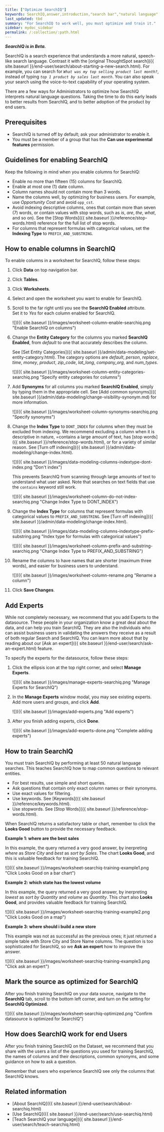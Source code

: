 ```yaml
---
title: ["Optimize SearchIQ"]
keywords: SearchIQ,answer,introduction,"search bar","natural language",speech,voice
last_updated: tbd
summary: "For SearchIQ to work well, you must optimize and train it."
sidebar: mydoc_sidebar
permalink: /:collection/:path.html
---
```

***SearchIQ is in Beta.***

SearchIQ is a search experience that understands a more natural, speech-like search language. Contrast it with the [original ThoughtSpot search]({{ site.baseurl }}/end-user/search/about-starting-a-new-search.html). For example, you can search for _`What was my top selling product last month?`_, instead of typing _`top 1 product by sales last month`_. You can also speak your search using the voice-to-text capability of your operating system.

There are a few ways for Administrators to optimize how SearchIQ interprets natural language questions. Taking the time to do this early leads to better results from SearchIQ, and to better adoption of the product by end users.

## Prerequisites

- SearchIQ is turned off by default; ask your administrator to enable it.
- You must be a member of a group that has the **Can use experimental features** permission.

## Guidelines for enabling SearchIQ

Keep the following in mind when you enable columns for SearchIQ:
- Enable no more than fifteen (15) columns for SearchIQ.
- Enable at most one (1) date column.
- Column names should not contain more than 3 words.
- Name the columns well, by optimizing for business users. For example, use _Opportunity Cost_ and avoid `opp_cst`.   
- Avoid indexing descriptive columns, ones that contain more than seven (7) words, or contain values with stop words, such as _is_, _are_, _the_, _what_, and so on). See the [Stop Words]({{ site.baseurl }}/reference/stop-words.html) reference for the full list of stop words.
- For columns that represent formulas with categorical values, set the **Indexing Type** to `PREFIX_AND_SUBSTRING`.


## How to enable columns in SearchIQ

To enable columns in a worksheet for SearchIQ, follow these steps:
1.  Click **Data** on top navigation bar.
2.  Click **Tables**.
3.  Click **Worksheets**.
4.  Select and open the worksheet you want to enable for SearchIQ.
5.  Scroll to the far right until you see the **SearchIQ Enabled** attribute.  
    Set it to _Yes_ for each column enabled for SearchIQ.   

    ![]({{ site.baseurl }}/images/worksheet-column-enable-searchiq.png "Enable SearchIQ on columns")

6.  Change the **Entity Category** for the columns you marked **SearchIQ Enabled**, from _default_ to one that accurately describes the column.  

    See [Set Entity Categories]({{ site.baseurl }}/admin/data-modeling/set-entity-category.html). The category options are <em>default</em>, <em>person</em>, <em>replace</em>, <em>time</em>, <em>money</em>, <em>product</em>, <em>zip_code</em>, <em>lat_long</em>, <em>company_org</em>, and <em>num_types</em>.

    ![]({{ site.baseurl }}/images/worksheet-column-entity-categories-searchiq.png "Specify entity categories for columns")

7.  Add **Synonyms** for all columns you marked **SearchIQ Enabled**, simply by typing them in the appropriate cell.  See [Add common synonyms]({{ site.baseurl }}/admin/data-modeling/change-visibility-synonym.md) for more information.  

    ![]({{ site.baseurl }}/images/worksheet-column-synonyms-searchiq.png "Specify synonyms")

8.  Change the **Index Type** to `DONT_INDEX` for columns when they must be excluded from indexing. We recommend excluding a column when it is descriptive in nature, =contains a large amount of text, has [stop words]({{ site.baseurl }}/reference/stop-words.html), or for a variety of similar reason.  See [Turn off indexing]({{ site.baseurl }}/admin/data-modeling/change-index.html).  

     ![]({{ site.baseurl }}/images/data-modeling-columns-indextype-dont-index.png "Don't index")

     This prevents SearchIQ from scanning through large amounts of text to understand what user asked. Note that searches on text fields that use the `contains` keyword still work.  

     ![]({{ site.baseurl }}/images/worksheet-column-do-not-index-searchiq.png "Change Index Type to DONT_INDEX")

9.  Change the **Index Type** for columns that represent formulas with categorical values to `PREFIX_AND_SUBSTRING`. See [Turn off indexing]({{ site.baseurl }}/admin/data-modeling/change-index.html).

     ![]({{ site.baseurl }}/images/data-modeling-columns-indextype-prefix-substring.png "Index type for formulas with categorical values")

     ![]({{ site.baseurl }}/images/worksheet-column-prefix-and-substring-searchiq.png "Change Index Type to PREFIX_AND_SUBSTRING")

10. Rename the columns to have names that are shorter (maximum three words), and easier for business users to understand.  

      ![]({{ site.baseurl }}/images/worksheet-column-rename.png "Rename a column")

11. Click **Save Changes**.

<!--
There are two main ways to optimize SearchIQ to understand natural language searches:

### Method 1: Data modeling settings



4. [Add experts to the data source]({{ site.baseurl }}/admin/data-modeling/add-expert.html) to enable the [Ask an Expert]({{ site.baseurl }}/end-user/search/ask-an-expert.html) workflow, which gives users another path to getting an answer if they get stuck.

### Method 2: Language modeling

SearchIQ comes bundled with a set of pre-defined templates which help it understand natural language and serve the best result. However, you can also define your own templates for each data source.

There are a few ways to teach new language interpretations to SearchIQ:

1. Teach SearchIQ from the Data Tab:

   From the **Data** tab, click the three dot icon and choose **Teach**. This takes you to a screen where you can map searches to things in the data.
   E.g. You can map the phrase “best movie” to match the search “top movie_title sort by imdb_score”.

2. Teach SearchIQ using a saved SearchIQ answer:

   Click on a saved answer. Next, click on one of the dropdown phrases that shows how the search terms were interpreted, and click **Teach**. Then you can [Teach SearchIQ your language]({{ site.baseurl }}/end-user/search/teach-searchiq.html).

3. Use new searches to teach SearchIQ:

   As a best practice, you should do at least 20-30 new natural language searches, and [Teach SearchIQ]({{ site.baseurl }}/end-user/search/teach-searchiq.html) if any of the answers are not what you expect.
-->
## Add Experts

While not completely necessary, we recommend that you add Experts to the datasource. These people in your organization know a great deal about the data, and can help you train SearchIQ. They are also the individuals who can assist business users in validating the answers they receive as a result of both regular Search and SearchIQ. You can learn more about that by reading about our [Ask an expert]({{ site.baseurl }}/end-user/search/ask-an-expert.html) feature.

To specify the experts for the datasource, follow these steps:

1. Click the ellipsis icon at the top right corner, and select **Manage Experts**.

   ![]({{ site.baseurl }}/images/manage-experts-searchiq.png "Manage Experts for SearchIQ")

2. In the **Manage Experts** window modal, you may see existing experts. Add more users and groups, and click **Add**.

   ![]({{ site.baseurl }}/images/add-experts.png "Add experts")

3. After you finish adding experts, click **Done**.

   ![]({{ site.baseurl }}/images/add-experts-done.png "Complete adding experts")

## How to train SearchIQ

You must train SearchIQ by performing at least 50 natural language searches. This teaches SearchIQ how to map common questions to relevant entities.

- For best results, use simple and short queries.
- Ask questions that contain only exact column names or their synonyms.
- Use exact values for filtering.
- Use keywords. See [Keywords]({{ site.baseurl }}/reference/keywords.html).
- Use stopwords. See [Stop Words]({{ site.baseurl }}/reference/stop-words.html).

When SearchIQ returns a satisfactory table or chart, remember to click the **Looks Good** button to provide the necessary feedback.

**Example 1: where are the best sales**

In this example, the query returned a very good answer, by inerpreting _where_ as _Store City_ and _best_ as _sort by Sales_. The chart **Looks Good**, and this is valuable feedback for training SearchIQ.

![]({{ site.baseurl }}/images/worksheet-searchiq-training-example1.png "Click Looks Good on a bar chart")

**Example 2: which state has the lowest volume**

In this example, the query returned a very good answer, by inerpreting _lowest_ as _sort by Quantity_ and _volume_ as _Quantity_. This chart also **Looks Good**, and provides valuable feedback for training SearchIQ.

![]({{ site.baseurl }}/images/worksheet-searchiq-training-example2.png "Click Looks Good on a map")

**Example 3: where should i build a new store**

This example was not as successful as the previous ones; it just returned a simple table with Store City and Store Name columns. The question is too sophisticated for SearchIQ, so we **Ask an expert** how to improve the answer.

![]({{ site.baseurl }}/images/worksheet-searchiq-training-example3.png "Click ask an expert")


## Mark the source as optimized for SearchIQ

After you finish training SearchIQ on your data source, navigate to the **SearchIQ** tab, scroll to the bottom left corner, and turn on the setting for **SearchIQ Optimized**.

![]({{ site.baseurl }}/images/worksheet-searchiq-optimized.png "Confirm datasource is optimized for SearchIQ")

## How does SearchIQ work for end Users

After you finish training SearchIQ on the Dataset, we recommend that you share with the users a list of the questions you used for training SearchIQ, the names of columns and their descriptions, common synonyms, and some guidance on how to ask a question.

Remember that users who experience SearchIQ see only the columns that SearchIQ knows.

## Related information

-   [About SearchIQ]({{ site.baseurl }}/end-user/search/about-searchiq.html)
-   [Use SearchIQ]({{ site.baseurl }}/end-user/search/use-searchiq.html)
-   [Teach SearchIQ your language]({{ site.baseurl }}/end-user/search/teach-searchiq.html)
